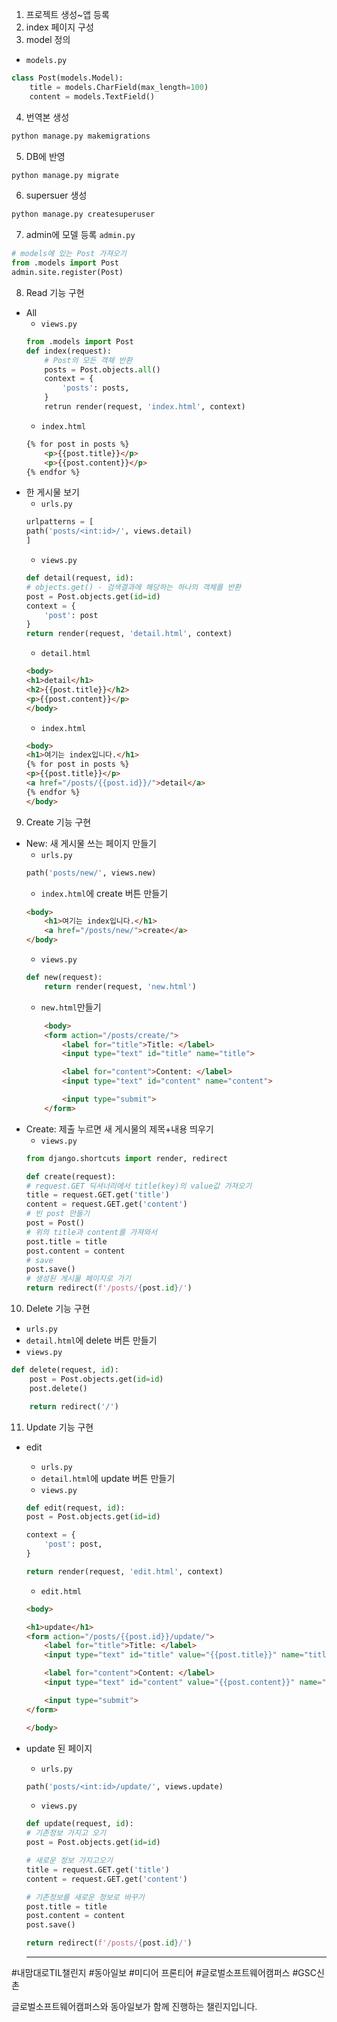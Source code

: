 1. 프로젝트 생성~앱 등록
2. index 페이지 구성
3. model 정의
- `models.py`
```python
class Post(models.Model):
    title = models.CharField(max_length=100)
    content = models.TextField()
```
4. 번역본 생성
```bash
python manage.py makemigrations
```
5. DB에 반영
```bash
python manage.py migrate
```
6. supersuer 생성
```bash
python manage.py createsuperuser
```
7. admin에 모델 등록 `admin.py`
```python
# models에 있는 Post 가져오기
from .models import Post
admin.site.register(Post)
```
8. Read 기능 구현
- All
    - `views.py`
    ```python
    from .models import Post
    def index(request):
        # Post의 모든 객체 반환
        posts = Post.objects.all()
        context = {
            'posts': posts,
        }
        retrun render(request, 'index.html', context)
    ```
    - `index.html`
    ```html
    {% for post in posts %}
        <p>{{post.title}}</p>
        <p>{{post.content}}</p>
    {% endfor %}
    ```
- 한 게시물 보기
    - `urls.py`
    ```python
    urlpatterns = [
    path('posts/<int:id>/', views.detail)
    ]
    ```
    - `views.py`
    ```python
    def detail(request, id):
    # objects.get() - 검색결과에 해당하는 하나의 객체를 반환
    post = Post.objects.get(id=id)
    context = {
        'post': post
    }
    return render(request, 'detail.html', context)
    ```
    - `detail.html`
    ```html
    <body>
    <h1>detail</h1>
    <h2>{{post.title}}</h2>
    <p>{{post.content}}</p>
    </body>
    ```
    - `index.html`
    ```html
    <body>
    <h1>여기는 index입니다.</h1>
    {% for post in posts %}
    <p>{{post.title}}</p>
    <a href="/posts/{{post.id}}/">detail</a>
    {% endfor %}
    </body>
    ```
9. Create 기능 구현
- New: 새 게시물 쓰는 페이지 만들기
    - `urls.py`
    ```python
    path('posts/new/', views.new)
    ```
    - `index.html`에 create 버튼 만들기
    ```html
    <body>
        <h1>여기는 index입니다.</h1>
        <a href="/posts/new/">create</a>
    </body>
    ```
    - `views.py`
    ```python
    def new(request):
        return render(request, 'new.html')
    ```
    - `new.html`만들기
    ```html
        <body>
        <form action="/posts/create/">
            <label for="title">Title: </label>
            <input type="text" id="title" name="title">

            <label for="content">Content: </label>
            <input type="text" id="content" name="content">

            <input type="submit">
        </form>
    ```
- Create: 제출 누르면 새 게시물의 제목+내용 띄우기
     - `views.py`
    ```python
    from django.shortcuts import render, redirect

    def create(request):
    # request.GET 딕셔너리에서 title(key)의 value값 가져오기
    title = request.GET.get('title')
    content = request.GET.get('content')
    # 빈 post 만들기
    post = Post()
    # 위의 title과 content를 가져와서
    post.title = title
    post.content = content
    # save
    post.save()
    # 생성된 게시물 페이지로 가기
    return redirect(f'/posts/{post.id}/')
    ```
10. Delete 기능 구현
- `urls.py`
- `detail.html`에 delete 버튼 만들기
- `views.py`
```python
def delete(request, id):
    post = Post.objects.get(id=id)
    post.delete()

    return redirect('/')
```
11. Update 기능 구현
- edit
    - `urls.py`
    - `detail.html`에 update 버튼 만들기
    - `views.py`
    ```python
    def edit(request, id):
    post = Post.objects.get(id=id)

    context = {
        'post': post,
    }

    return render(request, 'edit.html', context)
    ```
    - `edit.html`
    ```html
    <body>

    <h1>update</h1>
    <form action="/posts/{{post.id}}/update/">
        <label for="title">Title: </label>
        <input type="text" id="title" value="{{post.title}}" name="title">

        <label for="content">Content: </label>
        <input type="text" id="content" value="{{post.content}}" name="content">

        <input type="submit">
    </form>

    </body>
    ```

- update 된 페이지
    - `urls.py`
    ```python
    path('posts/<int:id>/update/', views.update)
    ```
    - `views.py`
    ```python
    def update(request, id):
    # 기존정보 가지고 오기
    post = Post.objects.get(id=id)

    # 새로운 정보 가지고오기
    title = request.GET.get('title')
    content = request.GET.get('content')

    # 기존정보를 새로운 정보로 바꾸기
    post.title = title
    post.content = content
    post.save()

    return redirect(f'/posts/{post.id}/')
    ```
    ---
    
#내맘대로TIL챌린지 #동아일보 #미디어 프론티어 #글로벌소프트웨어캠퍼스 #GSC신촌

글로벌소프트웨어캠퍼스와 동아일보가 함께 진행하는 챌린지입니다.